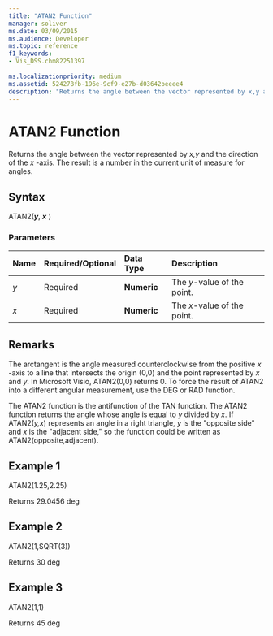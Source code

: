 ```yaml
---
title: "ATAN2 Function"
manager: soliver
ms.date: 03/09/2015
ms.audience: Developer
ms.topic: reference
f1_keywords:
- Vis_DSS.chm82251397
 
ms.localizationpriority: medium
ms.assetid: 524278fb-196e-9cf9-e27b-d03642beeee4
description: "Returns the angle between the vector represented by x,y and the direction of the x -axis. The result is a number in the current unit of measure for angles."
---
```


# ATAN2 Function

Returns the angle between the vector represented by  *x,y*  and the direction of the  *x*  -axis. The result is a number in the current unit of measure for angles.
  
## Syntax

ATAN2(***y***, ***x*** )
  
### Parameters

|**Name**|**Required/Optional**|**Data Type**|**Description**|
|:-----|:-----|:-----|:-----|
| _y_ <br/> |Required  <br/> |**Numeric** <br/> |The  _y_-value of the point. |
| _x_ <br/> |Required  <br/> |**Numeric** <br/> |The  _x_-value of the point. |

## Remarks

The arctangent is the angle measured counterclockwise from the positive  *x*  -axis to a line that intersects the origin (0,0) and the point represented by *x* and *y*. In Microsoft Visio, ATAN2(0,0) returns 0. To force the result of ATAN2 into a different angular measurement, use the DEG or RAD function.
  
The ATAN2 function is the antifunction of the TAN function. The ATAN2 function returns the angle whose angle is equal to *y* divided by *x*. If ATAN2(*y,x*) represents an angle in a right triangle, *y* is the "opposite side" and *x* is the "adjacent side," so the function could be written as ATAN2(opposite,adjacent).
  
## Example 1

ATAN2(1.25,2.25)
  
Returns 29.0456 deg
  
## Example 2

ATAN2(1,SQRT(3))
  
Returns 30 deg
  
## Example 3

ATAN2(1,1)
  
Returns 45 deg
  